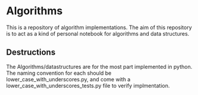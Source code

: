 # Algorithms
This is a repository of algorithm implementations. The aim of this repository is to act as a kind of personal notebook for algorithms and data structures.

## Destructions
The Algorithms/datastructures are for the most part implemented in python. The naming convention for each should be lower_case_with_underscores.py, and come with a lower_case_with_underscores_tests.py file to verify implmentation.
